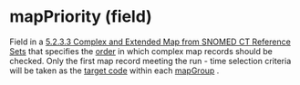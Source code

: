 # mapPriority (field)

Field in a [5.2.3.3 Complex and Extended Map from SNOMED CT Reference Sets](../5.2.3.3-Complex-and-Extended-Map-from-SNOMED-CT-Reference-Sets_28739374.html) that specifies the [order](https://confluence.ihtsdotools.org/display/DOCGLOSS/order) in which complex map records should be checked. Only the first map record meeting the run - time selection criteria will be taken as the [target code](https://confluence.ihtsdotools.org/display/DOCGLOSS/target+code) within each [mapGroup](https://confluence.ihtsdotools.org/display/DOCGLOSS/mapGroup) .
